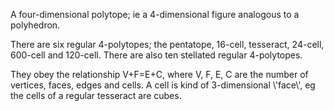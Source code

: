 A four-dimensional polytope; ie a 4-dimensional figure analogous to a
polyhedron.

There are six regular 4-polytopes; the pentatope, 16-cell, tesseract,
24-cell, 600-cell and 120-cell. There are also ten stellated regular
4-polytopes.

They obey the relationship V+F=E+C, where V, F, E, C are the number of
vertices, faces, edges and cells. A cell is kind of 3-dimensional
\\'face\\', eg the cells of a regular tesseract are cubes.
